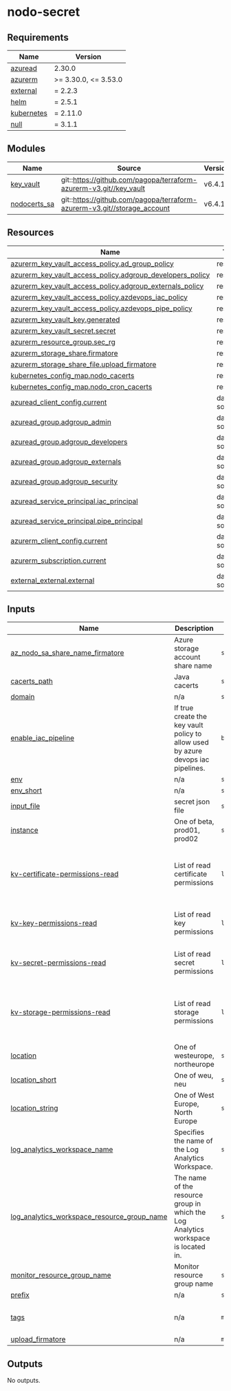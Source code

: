 # nodo-secret

<!-- markdownlint-disable -->
<!-- BEGINNING OF PRE-COMMIT-TERRAFORM DOCS HOOK -->
## Requirements

| Name | Version |
|------|---------|
| <a name="requirement_azuread"></a> [azuread](#requirement\_azuread) | 2.30.0 |
| <a name="requirement_azurerm"></a> [azurerm](#requirement\_azurerm) | >= 3.30.0, <= 3.53.0 |
| <a name="requirement_external"></a> [external](#requirement\_external) | = 2.2.3 |
| <a name="requirement_helm"></a> [helm](#requirement\_helm) | = 2.5.1 |
| <a name="requirement_kubernetes"></a> [kubernetes](#requirement\_kubernetes) | = 2.11.0 |
| <a name="requirement_null"></a> [null](#requirement\_null) | = 3.1.1 |

## Modules

| Name | Source | Version |
|------|--------|---------|
| <a name="module_key_vault"></a> [key\_vault](#module\_key\_vault) | git::https://github.com/pagopa/terraform-azurerm-v3.git//key_vault | v6.4.1 |
| <a name="module_nodocerts_sa"></a> [nodocerts\_sa](#module\_nodocerts\_sa) | git::https://github.com/pagopa/terraform-azurerm-v3.git//storage_account | v6.4.1 |

## Resources

| Name | Type |
|------|------|
| [azurerm_key_vault_access_policy.ad_group_policy](https://registry.terraform.io/providers/hashicorp/azurerm/latest/docs/resources/key_vault_access_policy) | resource |
| [azurerm_key_vault_access_policy.adgroup_developers_policy](https://registry.terraform.io/providers/hashicorp/azurerm/latest/docs/resources/key_vault_access_policy) | resource |
| [azurerm_key_vault_access_policy.adgroup_externals_policy](https://registry.terraform.io/providers/hashicorp/azurerm/latest/docs/resources/key_vault_access_policy) | resource |
| [azurerm_key_vault_access_policy.azdevops_iac_policy](https://registry.terraform.io/providers/hashicorp/azurerm/latest/docs/resources/key_vault_access_policy) | resource |
| [azurerm_key_vault_access_policy.azdevops_pipe_policy](https://registry.terraform.io/providers/hashicorp/azurerm/latest/docs/resources/key_vault_access_policy) | resource |
| [azurerm_key_vault_key.generated](https://registry.terraform.io/providers/hashicorp/azurerm/latest/docs/resources/key_vault_key) | resource |
| [azurerm_key_vault_secret.secret](https://registry.terraform.io/providers/hashicorp/azurerm/latest/docs/resources/key_vault_secret) | resource |
| [azurerm_resource_group.sec_rg](https://registry.terraform.io/providers/hashicorp/azurerm/latest/docs/resources/resource_group) | resource |
| [azurerm_storage_share.firmatore](https://registry.terraform.io/providers/hashicorp/azurerm/latest/docs/resources/storage_share) | resource |
| [azurerm_storage_share_file.upload_firmatore](https://registry.terraform.io/providers/hashicorp/azurerm/latest/docs/resources/storage_share_file) | resource |
| [kubernetes_config_map.nodo_cacerts](https://registry.terraform.io/providers/hashicorp/kubernetes/2.11.0/docs/resources/config_map) | resource |
| [kubernetes_config_map.nodo_cron_cacerts](https://registry.terraform.io/providers/hashicorp/kubernetes/2.11.0/docs/resources/config_map) | resource |
| [azuread_client_config.current](https://registry.terraform.io/providers/hashicorp/azuread/2.30.0/docs/data-sources/client_config) | data source |
| [azuread_group.adgroup_admin](https://registry.terraform.io/providers/hashicorp/azuread/2.30.0/docs/data-sources/group) | data source |
| [azuread_group.adgroup_developers](https://registry.terraform.io/providers/hashicorp/azuread/2.30.0/docs/data-sources/group) | data source |
| [azuread_group.adgroup_externals](https://registry.terraform.io/providers/hashicorp/azuread/2.30.0/docs/data-sources/group) | data source |
| [azuread_group.adgroup_security](https://registry.terraform.io/providers/hashicorp/azuread/2.30.0/docs/data-sources/group) | data source |
| [azuread_service_principal.iac_principal](https://registry.terraform.io/providers/hashicorp/azuread/2.30.0/docs/data-sources/service_principal) | data source |
| [azuread_service_principal.pipe_principal](https://registry.terraform.io/providers/hashicorp/azuread/2.30.0/docs/data-sources/service_principal) | data source |
| [azurerm_client_config.current](https://registry.terraform.io/providers/hashicorp/azurerm/latest/docs/data-sources/client_config) | data source |
| [azurerm_subscription.current](https://registry.terraform.io/providers/hashicorp/azurerm/latest/docs/data-sources/subscription) | data source |
| [external_external.external](https://registry.terraform.io/providers/hashicorp/external/2.2.3/docs/data-sources/external) | data source |

## Inputs

| Name | Description | Type | Default | Required |
|------|-------------|------|---------|:--------:|
| <a name="input_az_nodo_sa_share_name_firmatore"></a> [az\_nodo\_sa\_share\_name\_firmatore](#input\_az\_nodo\_sa\_share\_name\_firmatore) | Azure storage account share name | `string` | n/a | yes |
| <a name="input_cacerts_path"></a> [cacerts\_path](#input\_cacerts\_path) | Java cacerts | `string` | n/a | yes |
| <a name="input_domain"></a> [domain](#input\_domain) | n/a | `string` | n/a | yes |
| <a name="input_enable_iac_pipeline"></a> [enable\_iac\_pipeline](#input\_enable\_iac\_pipeline) | If true create the key vault policy to allow used by azure devops iac pipelines. | `bool` | `false` | no |
| <a name="input_env"></a> [env](#input\_env) | n/a | `string` | n/a | yes |
| <a name="input_env_short"></a> [env\_short](#input\_env\_short) | n/a | `string` | n/a | yes |
| <a name="input_input_file"></a> [input\_file](#input\_input\_file) | secret json file | `string` | n/a | yes |
| <a name="input_instance"></a> [instance](#input\_instance) | One of beta, prod01, prod02 | `string` | n/a | yes |
| <a name="input_kv-certificate-permissions-read"></a> [kv-certificate-permissions-read](#input\_kv-certificate-permissions-read) | List of read certificate permissions | `list(string)` | <pre>[<br>  "Get",<br>  "GetIssuers",<br>  "List",<br>  "ListIssuers"<br>]</pre> | no |
| <a name="input_kv-key-permissions-read"></a> [kv-key-permissions-read](#input\_kv-key-permissions-read) | List of read key permissions | `list(string)` | <pre>[<br>  "Get",<br>  "List"<br>]</pre> | no |
| <a name="input_kv-secret-permissions-read"></a> [kv-secret-permissions-read](#input\_kv-secret-permissions-read) | List of read secret permissions | `list(string)` | <pre>[<br>  "Get",<br>  "List"<br>]</pre> | no |
| <a name="input_kv-storage-permissions-read"></a> [kv-storage-permissions-read](#input\_kv-storage-permissions-read) | List of read storage permissions | `list(string)` | <pre>[<br>  "Get",<br>  "GetSAS",<br>  "List",<br>  "ListSAS"<br>]</pre> | no |
| <a name="input_location"></a> [location](#input\_location) | One of westeurope, northeurope | `string` | n/a | yes |
| <a name="input_location_short"></a> [location\_short](#input\_location\_short) | One of weu, neu | `string` | n/a | yes |
| <a name="input_location_string"></a> [location\_string](#input\_location\_string) | One of West Europe, North Europe | `string` | n/a | yes |
| <a name="input_log_analytics_workspace_name"></a> [log\_analytics\_workspace\_name](#input\_log\_analytics\_workspace\_name) | Specifies the name of the Log Analytics Workspace. | `string` | n/a | yes |
| <a name="input_log_analytics_workspace_resource_group_name"></a> [log\_analytics\_workspace\_resource\_group\_name](#input\_log\_analytics\_workspace\_resource\_group\_name) | The name of the resource group in which the Log Analytics workspace is located in. | `string` | n/a | yes |
| <a name="input_monitor_resource_group_name"></a> [monitor\_resource\_group\_name](#input\_monitor\_resource\_group\_name) | Monitor resource group name | `string` | n/a | yes |
| <a name="input_prefix"></a> [prefix](#input\_prefix) | n/a | `string` | n/a | yes |
| <a name="input_tags"></a> [tags](#input\_tags) | n/a | `map(any)` | <pre>{<br>  "CreatedBy": "Terraform"<br>}</pre> | no |
| <a name="input_upload_firmatore"></a> [upload\_firmatore](#input\_upload\_firmatore) | n/a | `map(string)` | n/a | yes |

## Outputs

No outputs.
<!-- END OF PRE-COMMIT-TERRAFORM DOCS HOOK -->
